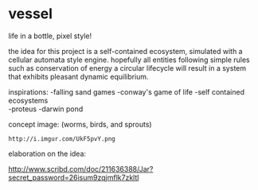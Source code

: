 vessel 
======

life in a bottle, pixel style! 

the idea for this project is a self-contained ecosystem, simulated with a cellular automata style engine. hopefully all entities following simple rules such as conservation of energy a circular lifecycle will result in a system that exhibits pleasant dynamic equilibrium. 

inspirations: 
    -falling sand games
    -conway's game of life 
    -self contained ecosystems  
    -proteus 
    -darwin pond


concept image: (worms, birds, and sprouts)

    http://i.imgur.com/UkF5pvY.png


elaboration on the idea:

   http://www.scribd.com/doc/211636388/Jar?secret_password=26isum9zqjmflk7zkltl
